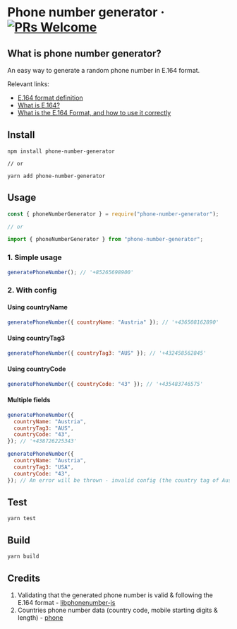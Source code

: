 # Phone number generator &middot; [![PRs Welcome](https://img.shields.io/badge/PRs-welcome-brightgreen.svg)](http://makeapullrequest.com)

## What is phone number generator?

An easy way to generate a random phone number in E.164 format.

Relevant links:

- [E.164 format definition](https://en.wikipedia.org/wiki/E.164)
- [What is E.164?](https://www.twilio.com/docs/glossary/what-e164)
- [What is the E.164 Format, and how to use it correctly](https://voipstudio.com/blog/what-is-the-e-164-format-and-how-to-use-it-correctly/)

## Install

```
npm install phone-number-generator

// or

yarn add phone-number-generator
```

## Usage

```javascript
const { phoneNumberGenerator } = require("phone-number-generator");

// or

import { phoneNumberGenerator } from "phone-number-generator";
```

### 1. Simple usage

```javascript
generatePhoneNumber(); // '+85265698900'
```

### 2. With config

#### Using countryName

```javascript
generatePhoneNumber({ countryName: "Austria" }); // '+436508162890'
```

#### Using countryTag3

```javascript
generatePhoneNumber({ countryTag3: "AUS" }); // '+432458562845'
```

#### Using countryCode

```javascript
generatePhoneNumber({ countryCode: "43" }); // '+435483746575'
```

#### Multiple fields

```javascript
generatePhoneNumber({
  countryName: "Austria",
  countryTag3: "AUS",
  countryCode: "43",
}); // '+438726225343'
```

```javascript
generatePhoneNumber({
  countryName: "Austria",
  countryTag3: "USA",
  countryCode: "43",
}); // An error will be thrown - invalid config (the country tag of Austria is not USA)
```

## Test

```
yarn test
```

## Build

```
yarn build
```

## Credits

1. Validating that the generated phone number is valid & following the E.164 format - [libphonenumber-js](https://gitlab.com/catamphetamine/libphonenumber-js)
2. Countries phone number data (country code, mobile starting digits & length) - [phone](https://github.com/AfterShip/phone)

